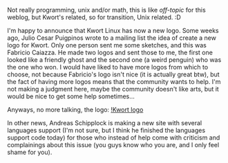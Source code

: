 Not really programming, unix and/or math, this is like *off-topic* for this weblog, but Kwort's related, so for transition, Unix related. :D

I'm happy to announce that Kwort Linux has now a new logo.
Some weeks ago, Julio Cesar Puigpinos wrote to a mailing list the idea of create a new logo for Kwort.
Only one person sent me some sketches, and this was Fabricio Caiazza. He made two logos and sent those to me, the first one looked like a friendly ghost and the second one (a weird penguin) who was the one who won.
I would have liked to have more logos from which to choose, not because Fabricio's logo isn't nice (it is actually great btw), but the fact of having more logos means that the community wants to help. I'm not making a judgment here, maybe the community doesn't like arts, but it would be nice to get some help sometimes...

Anyways, no more talking, the logo:
[!Kwort logo](http://kwort.org/pub/skins/ssofb.co.uk_joomla_rhuk/kworty.png)


In other news, Andreas Schipplock is making a new site with several languages support (I'm not sure, but I think he finished the languages support code today) for those who instead of help come with criticism and complainings about this issue (you guys know who you are, and I only feel shame for you).

